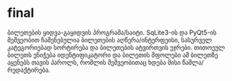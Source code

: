 # final
ბილეთების ყიდვა-გაყიდვის პროგრამა/საიტი. SqLite3-ის და PyQt5-ის მეშვეობით ჩაშენებულია ბილეთების აღწერა/ინტერფეისი, სასურველ კატეგორიებად სორტირება და ბილეთების ატვირთვის უჯრები. თითოეულ ბილეთს ენიჭება იდენტიფიკატორი და ბილეთის მფოლები ამ ბილეთზე აყენებს თავის პაროლს, რომლის მეშვეობითაც ხდება მისი წაშლა/რედაქტირება.

